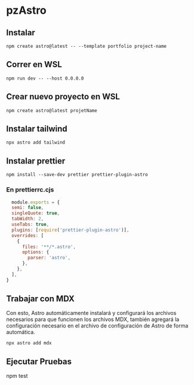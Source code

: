 # pzAstro

## Instalar

`npm create astro@latest -- --template portfolio project-name
`
## Correr en WSL
`npm run dev -- --host 0.0.0.0
`
## Crear nuevo proyecto en WSL

`npm create astro@latest projetName
`
## Instalar tailwind

`npx astro add tailwind
`
## Instalar prettier
`npm install --save-dev prettier prettier-plugin-astro
`
### En prettierrc.cjs
```js  
  module.exports = {
  semi: false,
  singleQuote: true,
  tabWidth: 2,
  useTabs: true,
  plugins: [require('prettier-plugin-astro')],
  overrides: [
    {
      files: '**/*.astro',
      options: {
        parser: 'astro',
      },
    },
  ],
}
``` 
## Trabajar con MDX
Con esto, Astro automáticamente instalará y configurará los archivos necesarios para que funcionen los archivos MDX, también agregará la configuración necesario en el archivo de configuración de Astro de forma automática.

`npx astro add mdx
`


## Ejecutar Pruebas
npm test